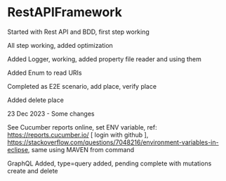 # RestAPIFramework

Started with Rest API and BDD, first step working

All step working, added optimization

Added Logger, working, added property file reader and using them

Added Enum to read URIs

Completed as E2E scenario, add place, verify place

Added delete place

23 Dec 2023 - Some changes

See Cucumber reports online, set ENV variable, ref: https://reports.cucumber.io/ [ login with github ], https://stackoverflow.com/questions/7048216/environment-variables-in-eclipse, same using MAVEN from command

GraphQL Added, type=query added, pending complete with mutations create and delete 
